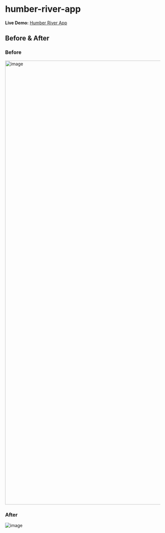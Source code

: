 # humber-river-app

**Live Demo:** [Humber River App](https://innovativelearning-humber.github.io/humber-river-app/)

## Before & After
### Before
<img width="1438" alt="image" src="https://github.com/user-attachments/assets/71cdae5f-f106-4121-a723-3f0e43ed356d" />


### After
![image](https://github.com/user-attachments/assets/ccc8f304-e5c5-4bfd-9aa8-68d3e5a3d607)
